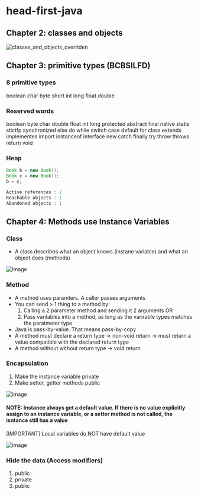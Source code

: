 # head-first-java

## Chapter 2: classes and objects 


![classes_and_objects_overriden](https://user-images.githubusercontent.com/80622894/123913829-41203280-d9b1-11eb-8acb-9237c4f89c51.PNG)

## Chapter 3: primitive types (BCBSILFD)

### 8 primitive types
boolean char byte short
int long float double

### Reserved words
boolean byte char double float int long 
protected abstract final native statis stictfp synchronized
else do while switch case default for
class extends implementes import instanceof interface new
catch finally try throw throws return void

### Heap
```java
Book b = new Book();
Book c = new Book();
b = c;

Active references : 2
Reachable objects : 1
Abandoned objects : 1
```

## Chapter 4: Methods use Instance Variables

### Class
- A class describes what an object knows (instane variable) and what an object does (methods)

![image](https://user-images.githubusercontent.com/80622894/124459239-89c85900-ddc0-11eb-8119-adcbd1369585.png)


### Method
- A method uses paramters. A caller passes arguments
- You can send > 1 thing to a method by:
  1. Calling a 2 parameter method and sending it 2 arguments OR
  2. Pass varilables into a method, as long as the varirable types matches the paratmeter type
- Java is pass-by-value. That means pass-by-copy
- A method must declare a return type -> non-void return  -> must return a value compatible with the declared return type
- A method without without return type ->  void return

### Encapsulation
  1. Make the instance variable private
  2. Make setter, getter methods public

![image](https://user-images.githubusercontent.com/80622894/124487470-577b2380-dde1-11eb-975e-ecdd6feef83b.png)

#### NOTE: Instance always get a default value. If there is no value explicitly assign to an instance variable, or a setter method is not called, the isntance still has a value

[IMPORTANT] Local variables do NOT have default value

![image](https://user-images.githubusercontent.com/80622894/124488185-251df600-dde2-11eb-9f84-f158998f54e5.png)

### Hide the data (Access modifiers)
1. public
2. private
3. public 
